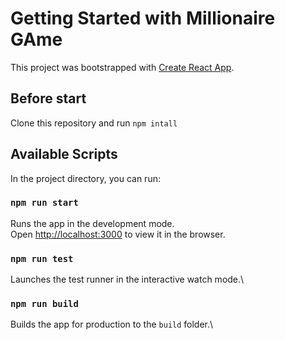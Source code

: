 # Getting Started with Millionaire GAme

This project was bootstrapped with [Create React App](https://github.com/facebook/create-react-app).

## Before start

Clone this repository and run `npm intall`

## Available Scripts

In the project directory, you can run:

### `npm run start`

Runs the app in the development mode.\
Open [http://localhost:3000](http://localhost:3000) to view it in the browser.

### `npm run test`

Launches the test runner in the interactive watch mode.\

### `npm run build`

Builds the app for production to the `build` folder.\
